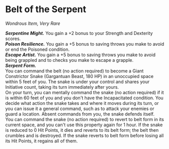 # Belt of the Serpent
*Wondrous Item, Very Rare*

***Serpentine Might.*** You gain a +2 bonus to your Strength and Dexterity scores.  
***Poison Resilience.*** You gain a +5 bonus to saving throws you make to avoid or end the Poisoned condition.  
***Escape Artist.*** You gain a +5 bonus to saving throws you make to avoid being grappled and to checks you make to escape a grapple.  
***Serpent Form.***  
You can command the belt (no action required) to become a Giant Constrictor Snake (Gargantuan Beast, 180 HP) in an unoccupied space within 5 feet of you. The snake is under your control and shares your Initiative count, taking its turn immediately after yours.  
On your turn, you can mentally command the snake (no action required) if it is within 60 feet of you and you don't have the Incapacitated condition. You decide what action the snake takes and where it moves during its turn, or you can issue it a general command, such as to attack your enemies or guard a location. Absent commands from you, the snake defends itself.  
You can command the snake (no action required) to revert to belt form in its current space, and you can't use this property again for 1 hour. If the snake is reduced to 0 Hit Points, it dies and reverts to its belt form; the belt then crumbles and is destroyed. If the snake reverts to belt form before losing all its Hit Points, it regains all of them.